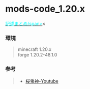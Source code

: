 # mods-code_1.20.x

[<span style="color : aqua;">記述まとめ/span>](https://runrungift.github.io/mods-code_1.20.x/book/)<

### 環境
> minecraft 1.20.x  
> forge 1.20.2-48.1.0

### 参考
> * [桜鬼神-Youtube](https://youtube.com/@sakurakijin?si=fPMLxNbuH8nvOoAK)